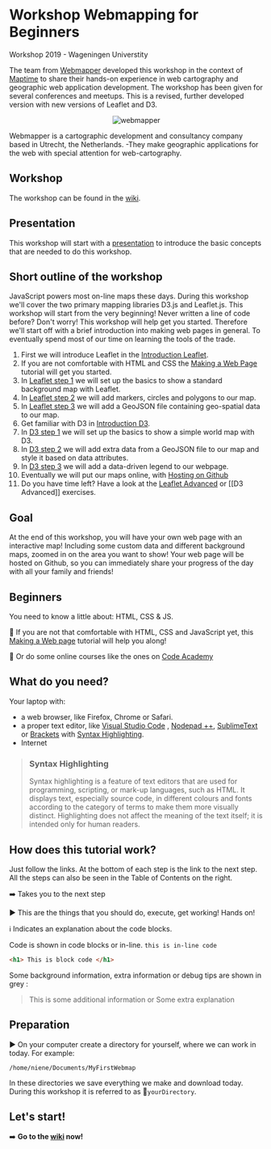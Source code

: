 # Workshop Webmapping for Beginners

Workshop 2019 - Wageningen Universtity 


The team from [Webmapper](http://www.webmapper.nl "What the map can be") developed this workshop in the context of [Maptime](http://maptime.io) to share their hands-on experience in web cartography and geographic web application development. The workshop has been given for several conferences and meetups. 
This is a revised, further developed version with new versions of Leaflet and D3. 

<p align="center"> <img align="center" src="https://raw.githubusercontent.com/wiki/NieneB/Webmapping_for_beginners/img/webmapper_logo_tekst.png" alt="webmapper"> </p>

Webmapper is a cartographic development and consultancy company based in Utrecht, the Netherlands. -They make geographic applications for the web with special attention for web-cartography. 

## Workshop

The workshop can be found in the [wiki](https://github.com/NieneB/webmapping_for_beginners_v2/wiki).

## Presentation

This workshop will start with a [presentation](https://NieneB.github.io/webmapping_for_beginners_v2/) to introduce the basic concepts that are needed to do this workshop. 

## Short outline of the workshop

JavaScript powers most on-line maps these days. During this workshop we'll cover the two primary mapping libraries D3.js and Leaflet.js. This workshop will start from the very beginning! Never written a line of code before? Don't worry! This workshop will help get you started. 
Therefore we'll start off with a brief introduction into making web pages in general. To eventually spend most of our time on learning the tools of the trade.

1. First we will introduce Leaflet in the [Introduction Leaflet](https://github.com/NieneB/Webmapping_for_beginners/wiki/Introduction-Leaflet).
2. If you are not comfortable with HTML and CSS the [Making a Web Page](https://github.com/NieneB/Webmapping_for_beginners/wiki/Making-a-web-page) tutorial will get you started.
3. In [Leaflet step 1](https://github.com/NieneB/Webmapping_for_beginners/wiki/Leaflet-step-1) we will set up the basics to show a standard background map with Leaflet.
4. In [Leaflet step 2](https://github.com/NieneB/Webmapping_for_beginners/wiki/Leaflet-step-2) we will add markers, circles and polygons to our map.
5. In [Leaflet step 3](https://github.com/NieneB/Webmapping_for_beginners/wiki/Leaflet-step-3) we will add a GeoJSON file containing geo-spatial data to our map.
5. Get familiar with D3 in [Introduction D3](https://github.com/NieneB/Webmapping_for_beginners/wiki/Introduction-D3).
6. In [D3 step 1](https://github.com/NieneB/Webmapping_for_beginners/wiki/D3-step-1) we will set up the basics to show a simple world map with D3.
7. In [D3 step 2](https://github.com/NieneB/Webmapping_for_beginners/wiki/D3-step-2) we will add extra data from a GeoJSON file to our map and style it based on data attributes. 
8. In [D3 step 3](https://github.com/NieneB/Webmapping_for_beginners/wiki/D3-step-3) we will add a data-driven legend to our webpage. 
9. Eventually we will put our maps online, with [Hosting on Github](https://github.com/NieneB/Webmapping_for_beginners/wiki/Hosting-on-github)
10. Do you have time left? Have a look at the [Leaflet Advanced](https://github.com/NieneB/Webmapping_for_beginners/wiki/Leaflet-advanced) or [[D3 Advanced]] exercises.

## Goal 

At the end of this workshop, you will have your own web page with an interactive map! Including some custom data and different background maps, zoomed in on the area you want to show! Your web page will be hosted on Github, so you can immediately share your progress of the day with all your family and friends!

## Beginners

You need to know a little about: HTML, CSS & JS. 

:link: If you are not that comfortable with HTML, CSS and JavaScript yet, this [Making a Web page](https://github.com/NieneB/Webmapping_for_beginners/wiki/Making-a-web-page) tutorial will help you along!

:link: Or do some online courses like the ones on [Code Academy](https://www.codecademy.com/)

## What do you need?

Your laptop with:

* a web browser, like Firefox, Chrome or Safari.
* a proper text editor, like [Visual Studio Code](https://code.visualstudio.com/) , [Nodepad ++](https://notepad-plus-plus.org/download/v7.6.html), [SublimeText](http://www.sublimetext.com/) or [Brackets](http://brackets.io/) with [Syntax Highlighting](https://en.wikipedia.org/wiki/Syntax_highlighting).
* Internet

>### Syntax Highlighting
>
> Syntax highlighting is a feature of text editors that are used for programming, scripting, or mark-up languages, such as HTML. It displays text, especially source code, in different colours and fonts according to the category of terms to make them more visually distinct. Highlighting does not affect the meaning of the text itself; it is intended only for human readers.

## How does this tutorial work?

Just follow the links. At the bottom of each step is the link to the next step. All the steps can also be seen in the Table of Contents on the right. 

:arrow_right: Takes you to the next step

:arrow_forward: This are the things that you should do, execute, get working! Hands on! 

:information_source: Indicates an explanation about the code blocks. 

Code is shown in code blocks or in-line. `this is in-line code` 

``` html
<h1> This is block code </h1>
```

Some background information, extra information or debug tips are shown in grey :

> This is some additional information
> or
> Some extra explanation



## Preparation

:arrow_forward: On your computer create a directory for yourself, where we can work in today. For example:

	/home/niene/Documents/MyFirstWebmap

In these directories we save everything we make and download today. During this workshop it is referred to as :open_file_folder:`yourDirectory`.

## Let's start!

:arrow_right: **Go to the [wiki](https://github.com/NieneB/webmapping_for_beginners_v2/wiki) now!**

